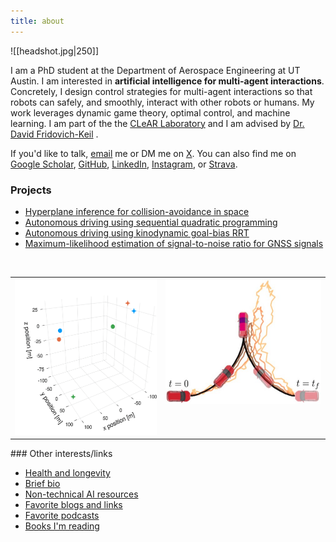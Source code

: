 ```yaml
---
title: about
---
```

![[headshot.jpg|250]]

 I am a PhD student at the Department of Aerospace Engineering at UT Austin. I am interested in **artificial intelligence for multi-agent interactions**. Concretely, I design control strategies for multi-agent interactions so that robots can safely, and smoothly, interact with other robots or humans. My work leverages dynamic game theory, optimal control, and machine learning. I am part of the the [CLeAR Laboratory](https://clearoboticslab.github.io/) and I am advised by [Dr. David Fridovich-Keil](https://www.ae.utexas.edu/people/faculty/faculty-directory/fridovich-keil) .

If you'd like to talk, [email](mailto:fernandopalafox@utexas.edu) me or DM me on [X](https://twitter.com/p_lafox). You can also find me on [Google Scholar](https://scholar.google.com/citations?user=q0dyHx4AAAAJ&hl=en), [GitHub](https://github.com/fernandopalafox), [LinkedIn](https://www.linkedin.com/in/fernando-palafox/), [Instagram](https://www.instagram.com/palaf_x/), or [Strava](https://www.strava.com/athletes/27635180).
### Projects

* [Hyperplane inference for collision-avoidance in space](https://github.com/fernandopalafox/InverseHyperplanes.jl)
* [Autonomous driving using sequential quadratic programming](media/sqp.pdf)
* [Autonomous driving using kinodynamic goal-bias RRT](media/rrt.pdf)
* [Maximum-likelihood estimation of signal-to-noise ratio for GNSS signals](media/snr.pdf)

<table>
  <tr>
    <td valign="top"><img src="media/pull_3d.gif"  height="250"></td>
    <td valign="top"><img src="media/pull_sqp.jpg"height="200"></td>
  </tr>
 </table>
### Other interests/links

- [Health and longevity](health.md)
- [Brief bio](bio.md)
- [Non-technical AI resources](ai-resources.md)
- [Favorite blogs and links](blogs.md)
- [Favorite podcasts](podcasts)
- [Books I'm reading](books.md)